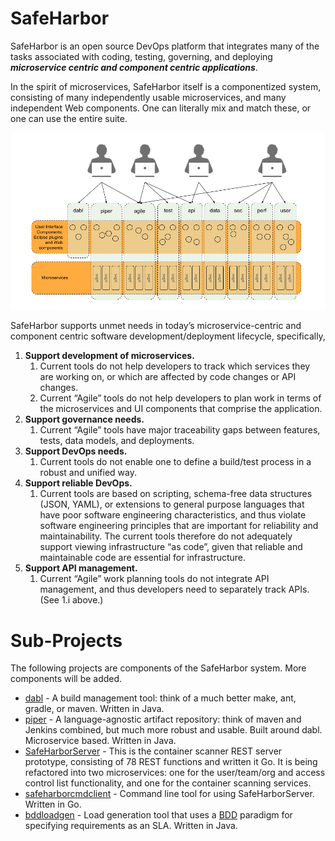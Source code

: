 # SafeHarbor

SafeHarbor is an open source DevOps platform that integrates many of the tasks
associated with coding, testing, governing, and deploying <b><i>microservice centric
and component centric applications</i></b>.

In the spirit of microservices, SafeHarbor itself is a componentized system,
consisting of many independently usable microservices, and many independent
Web components. One can literally mix and match these, or one can use the
entire suite.

![SafeHarbor Integrated View](SafeHarbor_Integrated_View.png "SafeHarbor Integrated View")

SafeHarbor supports unmet needs in today’s microservice-centric and component centric
software development/deployment lifecycle, specifically,

<ol>
<li><b>Support development of microservices.</b>
	<ol>
	<li>Current tools do not help developers to track which services they are
	working on, or which are affected by code changes or API changes.</li>
	<li>Current “Agile” tools do not help developers to plan work in terms of the
	microservices and UI components that comprise the application.</li>
	</ol>
</li>
<li><b>Support governance needs.</b>
	<ol>
	<li>Current “Agile” tools have major traceability gaps between features, tests,
	data models, and deployments.</li>
	</ol>
<li><b>Support DevOps needs.</b>
	<ol>
	<li>Current tools do not enable one to define a build/test process in a robust
	and unified way.</li>
	</ol>
</li>
<li><b>Support reliable DevOps.</b>
	<ol>
	<li>Current tools are based on scripting, schema-free data structures (JSON, YAML),
	or extensions to general purpose languages that have poor software engineering
	characteristics, and thus violate software engineering principles that are
	important for reliability and maintainability. The current tools therefore
	do not adequately support viewing infrastructure “as code”, given that
	reliable and maintainable code are essential for infrastructure.</li>
	</ol>
</li>
<li><b>Support API management.</b>
	<ol>
	<li>Current “Agile” work planning tools do not integrate API management,
	and thus developers need to separately track APIs. (See 1.i above.)</li>
	</ol>
</li>
</ol>

# Sub-Projects

The following projects are components of the SafeHarbor system. More components
will be added.

* [dabl](https://github.com/ScaledMarkets/dabl) - A build management tool: think
	of a much better make, ant, gradle, or maven. Written in Java.
* [piper](https://github.com/ScaledMarkets/piper) - A language-agnostic artifact
	repository: think of maven and Jenkins combined, but much more robust and usable.
	Built around dabl. Microservice based. Written in Java.
* [SafeHarborServer](https://github.com/ScaledMarkets/SafeHarborServer) - This is
	the container scanner REST server prototype, consisting of 78 REST functions and
	written it Go. It is being refactored into two
	microservices: one for the user/team/org and access control list functionality,
	and one for the container scanning services.
* [safeharborcmdclient](https://github.com/ScaledMarkets/safeharborcmdclient) - Command
	line tool for using SafeHarborServer. Written in Go.
* [bddloadgen](https://github.com/ScaledMarkets/bddloadgen) - Load generation
	tool that uses a [BDD](https://www.agilealliance.org/glossary/bdd/) paradigm
	for specifying requirements as an SLA. Written in Java.

